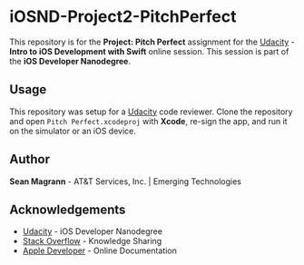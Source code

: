 # iOSND-Project2-PitchPerfect

This repository is for the **Project: Pitch Perfect** assignment for the [Udacity](https://www.udacity.com/) - **Intro to iOS Development with Swift** online session.  This session is part of the **iOS Developer Nanodegree**.

## Usage

This repository was setup for a [Udacity](https://www.udacity.com/) code reviewer.  Clone the repository and open `Pitch Perfect.xcodeproj` with **Xcode**, re-sign the app, and run it on the simulator or an iOS device.

## Author

**Sean Magrann** - AT&T Services, Inc. | Emerging Technologies

## Acknowledgements

* [Udacity](https://www.udacity.com/) - iOS Developer Nanodegree
* [Stack Overflow](https://stackoverflow.com/) - Knowledge Sharing
* [Apple Developer](https://developer.apple.com/) - Online Documentation
